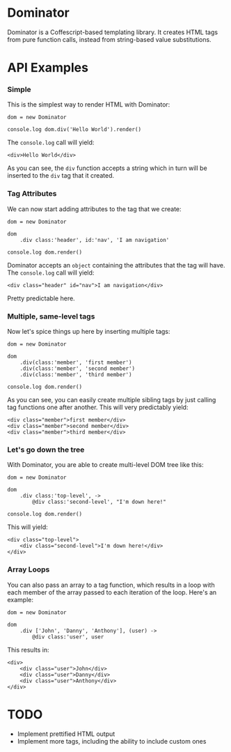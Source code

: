 # Dominator

Dominator is a Coffescript-based templating library. It creates HTML tags from pure function calls, instead from string-based value substitutions.

# API Examples

### Simple
This is the simplest way to render HTML with Dominator:

    dom = new Dominator

    console.log dom.div('Hello World').render()

The `console.log` call will yield:

    <div>Hello World</div>

As you can see, the `div` function accepts a string which in turn will be inserted to the `div` tag that it created.

### Tag Attributes
We can now start adding attributes to the tag that we create:
    
    dom = new Dominator

    dom
        .div class:'header', id:'nav', 'I am navigation'

    console.log dom.render()

Dominator accepts an `object` containing the attributes that the tag will have. The `console.log` call will yield:

    <div class="header" id="nav">I am navigation</div>

Pretty predictable here.

### Multiple, same-level tags
Now let's spice things up here by inserting multiple tags:
    
    dom = new Dominator

    dom
        .div(class:'member', 'first member')
        .div(class:'member', 'second member')
        .div(class:'member', 'third member')

    console.log dom.render()

As you can see, you can easily create multiple sibling tags by just calling tag functions one after another. This will very predictably yield:

    <div class="member">first member</div>
    <div class="member">second member</div>
    <div class="member">third member</div>

### Let's go down the tree
With Dominator, you are able to create multi-level DOM tree like this:

    dom = new Dominator

    dom
        .div class:'top-level', ->
            @div class:'second-level', "I'm down here!"
    
    console.log dom.render()

This will yield:

    <div class="top-level">
        <div class="second-level">I'm down here!</div>
    </div>

### Array Loops
You can also pass an array to a tag function, which results in a loop with each member of the array passed to each iteration of the loop. Here's an example:

    dom = new Dominator

    dom
        .div ['John', 'Danny', 'Anthony'], (user) ->
            @div class:'user', user

This results in:
    
    <div>
        <div class="user">John</div>
        <div class="user">Danny</div>
        <div class="user">Anthony</div>
    </div>

# TODO

- Implement prettified HTML output
- Implement more tags, including the ability to include custom ones
